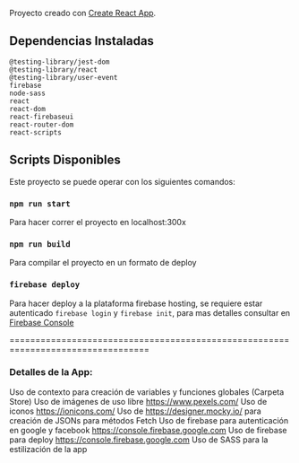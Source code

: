 Proyecto creado con [Create React App](https://github.com/facebook/create-react-app).

## Dependencias Instaladas

    @testing-library/jest-dom
    @testing-library/react
    @testing-library/user-event
    firebase
    node-sass
    react
    react-dom
    react-firebaseui
    react-router-dom
    react-scripts

## Scripts Disponibles

Este proyecto se puede operar con los siguientes comandos:

### `npm run start`
Para hacer correr el proyecto en localhost:300x

### `npm run build`
Para compilar el proyecto en un formato de deploy

### `firebase deploy`
Para hacer deploy a la plataforma firebase hosting, se requiere estar autenticado `firebase login`
y `firebase init`, para mas detalles consultar en [Firebase Console](https://console.firebase.google.com)

=================================================================================
### Detalles de la App:

Uso de contexto para creación de variables y funciones globales (Carpeta Store)
Uso de imágenes de uso libre https://www.pexels.com/
Uso de iconos https://ionicons.com/
Uso de https://designer.mocky.io/ para creación de JSONs para métodos Fetch
Uso de firebase para autenticación en google y facebook https://console.firebase.google.com
Uso de firebase para deploy https://console.firebase.google.com
Uso de SASS para la estilización de la app 
